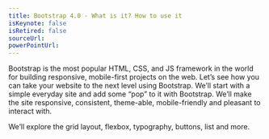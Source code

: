 ```yaml
---
title: Bootstrap 4.0 - What is it? How to use it
isKeynote: false
isRetired: false
sourceUrl: 
powerPointUrl: 
---
```

Bootstrap is the most popular HTML, CSS, and JS framework in the world for building responsive, mobile-first projects on the web. Let’s see how you can take your website to the next level using Bootstrap. We’ll start with a simple everyday site and add some “pop” to it with Bootstrap. We’ll make the site responsive, consistent, theme-able, mobile-friendly and pleasant to interact with.

We’ll explore the grid layout, flexbox, typography, buttons, list and more.